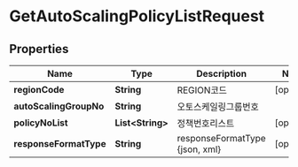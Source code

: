 
# GetAutoScalingPolicyListRequest

## Properties
Name | Type | Description | Notes
------------ | ------------- | ------------- | -------------
**regionCode** | **String** | REGION코드 |  [optional]
**autoScalingGroupNo** | **String** | 오토스케일링그룹번호 | 
**policyNoList** | **List&lt;String&gt;** | 정책번호리스트 |  [optional]
**responseFormatType** | **String** | responseFormatType {json, xml} |  [optional]



